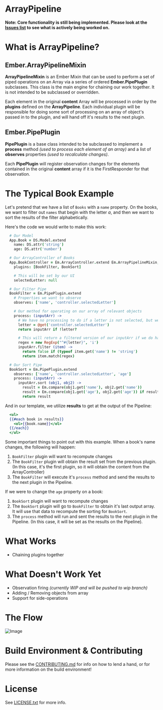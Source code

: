 # ArrayPipeline 

**Note: Core functionality is still being implemented.  Please look at the [Issues list](https://github.com/Mochaleaf/ArrayPipeline/issues) to see what is actively being worked on.**

# What is ArrayPipeline?  

## Ember.ArrayPipelineMixin 
**ArrayPipelineMixin** is an Ember Mixin that can be used to perform a set of piped operations on an Array via a series of ordered **Ember.PipePlugin** subclasses.  This class is the main engine for chaining our work together.  It is not intended to be subclassed or overridden.

Each element in the original **content** Array will be processed in order by the **plugins** defined on the **ArrayPipeline**.  Each individual plugin will be responsible for doing some sort of processing on an array of object's passed in to the plugin, and will hand off it's results to the next plugin.


## Ember.PipePlugin
**PipePlugin** is a base class intended to be subclassed to implement a **process** method *(used to process each element of an array)* and a list of **observes** properties *(used to recalculate changes)*.  

Each **PipePlugin** will register observation changes for the elements contained in the original **content** array if it is the FirstResponder for that observation.  

# The Typical Book Example  
Let's pretend that we have a list of ```Books``` with a ```name``` property.  On the books, we want to filter out ```names``` that begin with the letter *a*, and then we want to sort the results of the filter alphabetically.  

Here's the code we would write to make this work:

```coffee
  # Our Model
  App.Book = DS.Model.extend
    name: DS.attr('string')
    age: DS.attr('number')

  # Our ArrayController of Books
  App.BookController = Em.ArrayController.extend Em.ArrayPipelineMixin,
    plugins: [BookFilter, BookSort]

    # This will be set by our UI
    selectedLetter: null

  # Our Filter Pipe
  BookFilter = Em.PipePlugin.extend
    # Properties we want to observe
    observes: ['name', 'controller.selectedLetter']

    # Our method for operating on our array of relevant objects 
    process: (inputArr) ->
      # We have no processing to do if a letter is not selected, but we still return the inputArr
      letter = @get('controller.selectedLetter')
      return inputArr if !letter?

      # This will return a filtered version of our inputArr if we do have a letter to use
      regex = new RegExp("^#{letter}", 'i')
      inputArr.filter (item) ->
        return false if (typeof item.get('name') != 'string')
        return item.match(regex)

  # Our Sort Pipe
  BookSort = Em.PipePlugin.extend
    observes: ['name', 'controller.selectedLetter', 'age']
    process: (inputArr) ->
      inputArr.sort (obj1, obj2) -> 
        result = Em.compare(obj1.get('name'), obj2.get('name'))
        result = Em.compare(obj1.get('age'), obj2.get('age')) if result == 0
        return result
``` 

And in our template, we utilize **results** to get at the output of the Pipeline:

```mustache
  <ul>
  {{#each book in results}}
    <ol>{{book.name}}</ol>
  {{/each}}
  </ul>
```

Some important things to point out with this example.  When a book's name changes, the following will happen:

1. ```BookFilter``` plugin will want to recompute changes
2. The ```BookFilter``` plugin will obtain the result set from the previous plugin.  (In this case, it's the first plugin, so it will obtain the content from the ArrayController)
3. The ```BookFilter``` will execute it's ```process``` method and send the results to the next plugin in the Pipeline.

If we were to change the ```age``` property on a book:

1. ```BookSort``` plugin will want to recompute changes
2. The ```BookSort``` plugin will go to ```BookFilter``` to obtain it's last output array.  It will use that data to recompute the sorting for ```BookSort```.
3. The ```process``` method will run and sent the results to the next plugin in the Pipeline.  (In this case, it will be set as the results on the Pipeline). 


# What Works
  * Chaining plugins together

# What Doesn't Work Yet
  * Observation firing *(currently WIP and will be pushed to wip branch)*
  * Adding / Removing objects from array
  * Support for side-operations

# The Flow
![Image](../master/doc/ArrayPipelineFlow.png?raw=true)

# Build Environment & Contributing
  Please see the [CONTRIBUTING.md](https://github.com/Mochaleaf/ArrayPipeline/blob/master/CONTRIBUTING.md) for info on how to lend a hand, or for more information on the build environment!

# License
See [LICENSE.txt](../master/LICENSE.txt?raw=true) for more info.